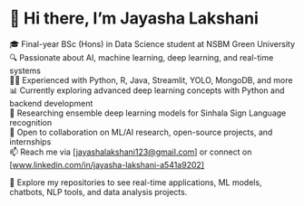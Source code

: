 # 👋 Hi there, I’m Jayasha Lakshani

🎓 Final-year BSc (Hons) in Data Science student at NSBM Green University  
🔍 Passionate about AI, machine learning, deep learning, and real-time systems  
👩‍💻 Experienced with Python, R, Java, Streamlit, YOLO, MongoDB, and more  
📊 Currently exploring advanced deep learning concepts with Python and backend development  
🧠 Researching ensemble deep learning models for Sinhala Sign Language recognition  
🤝 Open to collaboration on ML/AI research, open-source projects, and internships  
📫 Reach me via [jayashalakshani123@gmail.com] or connect on [www.linkedin.com/in/jayasha-lakshani-a541a9202]  

🔗 Explore my repositories to see real-time applications, ML models, chatbots, NLP tools, and data analysis projects.
